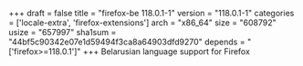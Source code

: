+++
draft = false
title = "firefox-be 118.0.1-1"
version = "118.0.1-1"
categories = ['locale-extra', 'firefox-extensions']
arch = "x86_64"
size = "608792"
usize = "657997"
sha1sum = "44bf5c90342e07e1d59494f3ca8a64903dfd9270"
depends = "['firefox>=118.0.1']"
+++
Belarusian language support for Firefox
